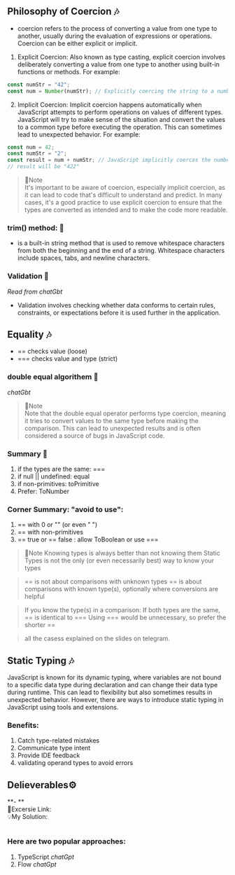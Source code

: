 ## Philosophy of Coercion :notes:
- coercion refers to the process of converting a value from one type to another, usually during the evaluation of expressions or operations. Coercion can be either explicit or implicit.
1. Explicit Coercion: Also known as type casting, explicit coercion involves deliberately converting a value from one type to another using built-in functions or methods. For example:
```js
const numStr = "42";
const num = Number(numStr); // Explicitly coercing the string to a number
```
2. Implicit Coercion: Implicit coercion happens automatically when JavaScript attempts to perform operations on values of different types. JavaScript will try to make sense of the situation and convert the values to a common type before executing the operation. This can sometimes lead to unexpected behavior. For example:
```js
const num = 42;
const numStr = "2";
const result = num + numStr; // JavaScript implicitly coerces the number to a string and performs string concatenation
// result will be "422"
```
> :love_letter:Note<br/>
> It's important to be aware of coercion, especially implicit coercion, as it can lead to code that's difficult to understand and predict. In many cases, it's a good practice to use explicit coercion to ensure that the types are converted as intended and to make the code more readable.

### trim() method: :mushroom:
- is a built-in string method that is used to remove whitespace characters from both the beginning and the end of a string. Whitespace characters include spaces, tabs, and newline characters.

### Validation :mushroom:
*Read from chatGbt*
- Validation involves checking whether data conforms to certain rules, constraints, or expectations before it is used further in the application.

## Equality :notes:
- == checks value (loose)
- === checks value and type (strict)

### double equal algorithem :mushroom: 
*chatGbt* 
> :love_letter:Note <br/>
> Note that the double equal operator performs type coercion, meaning it tries to convert values to the same type before making the comparison. This can lead to unexpected results and is often considered a source of bugs in JavaScript code.

### Summary :mushroom:
1. if the types are the same: ===
2. if null || undefined: equal
3. if non-primitives: toPrimitive
4. Prefer: ToNumber

### Corner Summary: "avoid to use":
1. == with 0 or "" (or even " ")
2. == with non-primitives
3. == true or == false : allow ToBoolean or use ===

> :love_letter:Note
> Knowing types is always better than not knowing them Static Types is not the only (or even necessarily best) way to know your types

> == is not about comparisons with unknown types == is about comparisons with known type(s), optionally where conversions are helpful

> If you know the type(s) in a comparison:
> If both types are the same, == is identical to === Using === would be unnecessary, so prefer the shorter ==

> all the casess explained on the slides on telegram.

## Static Typing :notes:
JavaScript is known for its dynamic typing, where variables are not bound to a specific data type during declaration and can change their data type during runtime. This can lead to flexibility but also sometimes results in unexpected behavior. However, there are ways to introduce static typing in JavaScript using tools and extensions.

### Benefits: 
1. Catch type-related mistakes
2. Communicate type intent
3. Provide IDE feedback
4. validating operand types to avoid errors

## Delieverables⚙️
**- **<br/>
🎃Excersie Link: <br/>
💡My Solution: <br/>
```js


```

### Here are two popular approaches:
1. TypeScript *chatGpt*
2. Flow *chatGpt*


   
